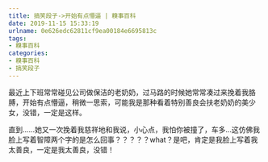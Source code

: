 ```yaml
---
title: 搞笑段子->开始有点懵逼 | 糗事百科
date: 2019-11-15 15:33:19
urlname: 0e626edc62811cf9ea00184e6695813c
tags: 
- 糗事百科
categories:
- 糗事百科
- 搞笑段子
---
```

最近上下班常常碰见公司做保洁的老奶奶，过马路的时候她常常凑过来挽着我胳膊，开始有点懵逼，稍微一思索，可能我是那种看着特别善良会扶老奶奶的美少女，没错，一定是这样。

直到……她又一次挽着我慈祥地和我说，小心点，我怕你被撞了，车多…这仿佛我脸上写着智障两个字的是怎么回事？？？？？what？是吧，肯定是我脸上写着我太善良，一定是我太善良，没错！


